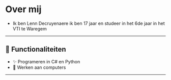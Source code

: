 # Over mij

- Ik ben Lenn Decruyenaere ik ben 17 jaar en studeer in het 6de jaar in het VTI te Waregem

---

## 🚀 Functionaliteiten
- ✨ Programeren in C# en Python
- 🔧 Werken aan computers 

---
